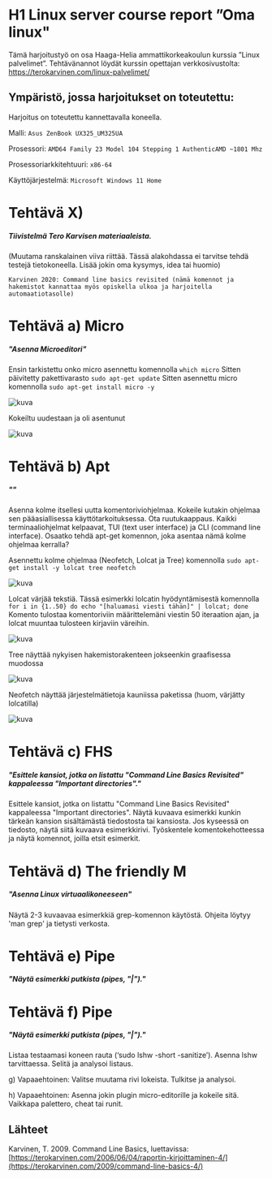 # H1 Linux server course report ”Oma linux"

Tämä harjoitustyö on osa Haaga-Helia ammattikorkeakoulun kurssia ”Linux palvelimet”. 
Tehtävänannot löydät kurssin opettajan verkkosivustolta: https://terokarvinen.com/linux-palvelimet/

## Ympäristö, jossa harjoitukset on toteutettu:

Harjoitus on toteutettu kannettavalla koneella.

Malli: `Asus ZenBook UX325_UM325UA`

Prosessori: `AMD64 Family 23 Model 104 Stepping 1 AuthenticAMD ~1801 Mhz`

Prosessoriarkkitehtuuri: `x86-64`

Käyttöjärjestelmä: `Microsoft Windows 11 Home`

# Tehtävä X) 
##### Tiivistelmä Tero Karvisen materiaaleista.

(Muutama ranskalainen viiva riittää. Tässä alakohdassa ei tarvitse tehdä testejä tietokoneella. Lisää jokin oma kysymys, idea tai huomio)

    Karvinen 2020: Command line basics revisited (nämä komennot ja hakemistot kannattaa myös opiskella ulkoa ja harjoitella automaatiotasolle)

# Tehtävä a) Micro
##### "Asenna Microeditori"

Ensin tarkistettu onko micro asennettu komennolla ``which micro``
Sitten päivitetty pakettivarasto ``sudo apt-get update``
Sitten asennettu micro komennolla ``sudo apt-get install micro -y``

![kuva](https://github.com/user-attachments/assets/b404eb04-8e84-45d3-97a6-416acb8505b9)

Kokeiltu uudestaan ja oli asentunut

![kuva](https://github.com/user-attachments/assets/24f5993d-ad5a-4d68-abdf-617069f025d1)




# Tehtävä b) Apt
##### ""
 Asenna kolme itsellesi uutta komentoriviohjelmaa. Kokeile kutakin ohjelmaa sen pääasiallisessa käyttötarkoituksessa. Ota ruutukaappaus. 
 Kaikki terminaaliohjelmat kelpaavat, TUI (text user interface) ja CLI (command line interface). Osaatko tehdä apt-get komennon, joka asentaa nämä kolme ohjelmaa kerralla?

 Asennettu kolme ohjelmaa (Neofetch, Lolcat ja Tree) komennolla ``sudo apt-get install -y lolcat tree neofetch``

 ![kuva](https://github.com/user-attachments/assets/aef5f9cb-716e-42d3-a8f2-04ad69f09cd6)

 Lolcat värjää tekstiä.
 Tässä esimerkki lolcatin hyödyntämisestä komennolla ``for i in {1..50} do echo "[haluamasi viesti tähän]" | lolcat; done`` 
 Komento tulostaa komentoriviin määrittelemäni viestin 50 iteraation ajan, ja lolcat muuntaa tulosteen kirjaviin väreihin.

 ![kuva](https://github.com/user-attachments/assets/91e23653-8dfd-49a4-a7ad-a2103003bbcc)

Tree näyttää nykyisen hakemistorakenteen jokseenkin graafisessa muodossa

![kuva](https://github.com/user-attachments/assets/fd542aa4-44db-4703-a785-3d0ec7fb813f)

Neofetch näyttää järjestelmätietoja kauniissa paketissa (huom, värjätty lolcatilla)

![kuva](https://github.com/user-attachments/assets/11950fb5-7f9d-4602-ab65-17be1d303610)




 # Tehtävä c) FHS
##### "Esittele kansiot, jotka on listattu "Command Line Basics Revisited" kappaleessa "Important directories"."
Esittele kansiot, jotka on listattu "Command Line Basics Revisited" kappaleessa "Important directories". Näytä kuvaava esimerkki kunkin tärkeän kansion sisältämästä tiedostosta tai kansiosta. Jos kyseessä on tiedosto, näytä siitä kuvaava esimerkkirivi. Työskentele komentokehotteessa ja näytä komennot, joilla etsit esimerkit.



# Tehtävä d) The friendly M
##### "Asenna Linux virtuaalikoneeseen"
Näytä 2-3 kuvaavaa esimerkkiä grep-komennon käytöstä. Ohjeita löytyy 'man grep' ja tietysti verkosta.

# Tehtävä e) Pipe
##### "Näytä esimerkki putkista (pipes, "|")."


# Tehtävä f) Pipe
##### "Näytä esimerkki putkista (pipes, "|")."
Listaa testaamasi koneen rauta (‘sudo lshw -short -sanitize’). Asenna lshw tarvittaessa. Selitä ja analysoi listaus.

g) Vapaaehtoinen: Valitse muutama rivi lokeista. Tulkitse ja analysoi.

h) Vapaaehtoinen: Asenna jokin plugin micro-editorille ja kokeile sitä. Vaikkapa palettero, cheat tai runit.


## Lähteet

Karvinen, T. 2009. Command Line Basics, luettavissa: [https://terokarvinen.com/2006/06/04/raportin-kirjoittaminen-4/](https://terokarvinen.com/2009/command-line-basics-4/)

